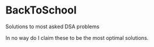 # BackToSchool
Solutions to most asked DSA problems

In no way do I claim these to be the most optimal solutions.
